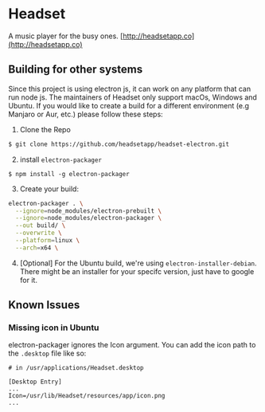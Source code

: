 # Headset

A music player for the busy ones. [http://headsetapp.co](http://headsetapp.co)

## Building for other systems

Since this project is using electron js, it can work on any platform that can run node js. The maintainers of Headset only support macOs, Windows and Ubuntu. If you would like to create a build for a different environment (e.g Manjaro or Aur, etc.) please follow these steps:

1. Clone the Repo
```bash
$ git clone https://github.com/headsetapp/headset-electron.git
```
2. install `electron-packager`
```
$ npm install -g electron-packager
```
3. Create your build:
```bash
electron-packager . \
  --ignore=node_modules/electron-prebuilt \
  --ignore=node_modules/electron-packager \
  --out build/ \
  --overwrite \
  --platform=linux \
  --arch=x64 \
```
4. [Optional] For the Ubuntu build, we're using `electron-installer-debian`. There might be an installer for your specifc version, just have to google for it.


## Known Issues

### Missing icon in Ubuntu

electron-packager ignores the Icon argument. You can add the icon path to the `.desktop` file like so:
```
# in /usr/applications/Headset.desktop

[Desktop Entry]
...
Icon=/usr/lib/Headset/resources/app/icon.png
...
```
